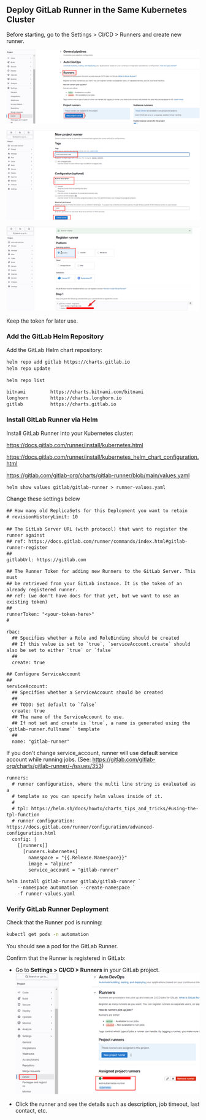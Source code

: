## Deploy GitLab Runner in the Same Kubernetes Cluster

Before starting, go to the Settings > CI/CD > Runners and create new runner.

![alt text](../images/gitlab_runner_1.png)

![alt text](../images/gitlab_runner_2.png)

![alt text](../images/gitlab_runner_3.png)

Keep the token for later use. 

### Add the GitLab Helm Repository
Add the GitLab Helm chart repository:
```bash
helm repo add gitlab https://charts.gitlab.io
helm repo update
```
```bash
helm repo list
```
```
bitnami         https://charts.bitnami.com/bitnami
longhorn        https://charts.longhorn.io        
gitlab          https://charts.gitlab.io
```
### Install GitLab Runner via Helm

Install GitLab Runner into your Kubernetes cluster:

https://docs.gitlab.com/runner/install/kubernetes.html

https://docs.gitlab.com/runner/install/kubernetes_helm_chart_configuration.html

https://gitlab.com/gitlab-org/charts/gitlab-runner/blob/main/values.yaml

```shell
helm show values gitlab/gitlab-runner > runner-values.yaml
```
Change these settings below

```
## How many old ReplicaSets for this Deployment you want to retain
# revisionHistoryLimit: 10

## The GitLab Server URL (with protocol) that want to register the runner against
## ref: https://docs.gitlab.com/runner/commands/index.html#gitlab-runner-register
##
gitlabUrl: https://gitlab.com
```
```
## The Runner Token for adding new Runners to the GitLab Server. This must
## be retrieved from your GitLab instance. It is the token of an already registered runner.
## ref: (we don't have docs for that yet, but we want to use an existing token)
##
runnerToken: "<your-token-here>"
#
```

```
rbac:
  ## Specifies whether a Role and RoleBinding should be created
  ## If this value is set to `true`, `serviceAccount.create` should also be set to either `true` or `false`
  ##
  create: true
```

```
## Configure ServiceAccount
##
serviceAccount:
  ## Specifies whether a ServiceAccount should be created
  ##
  ## TODO: Set default to `false`
  create: true
  ## The name of the ServiceAccount to use.
  ## If not set and create is `true`, a name is generated using the `gitlab-runner.fullname`` template
  ##
  name: "gitlab-runner"
```

If you don't change service_account, runner will use default service account while running jobs. (See: https://gitlab.com/gitlab-org/charts/gitlab-runner/-/issues/353)

```
runners:
  # runner configuration, where the multi line string is evaluated as a
  # template so you can specify helm values inside of it.
  #
  # tpl: https://helm.sh/docs/howto/charts_tips_and_tricks/#using-the-tpl-function
  # runner configuration: https://docs.gitlab.com/runner/configuration/advanced-configuration.html
  config: |
    [[runners]]
      [runners.kubernetes]
        namespace = "{{.Release.Namespace}}"
        image = "alpine"
        service_account = "gitlab-runner"
```

```shell
helm install gitlab-runner gitlab/gitlab-runner `
    --namespace automation --create-namespace `
    -f runner-values.yaml
```

### Verify GitLab Runner Deployment

Check that the Runner pod is running:

```bash
kubectl get pods -n automation
```
You should see a pod for the GitLab Runner.

Confirm that the Runner is registered in GitLab:
- Go to **Settings > CI/CD > Runners** in your GitLab project.
    ![alt text](../images/gitlab_runner_4.png)

- Click the runner and see the details such as description, job timeout, last contact, etc.



